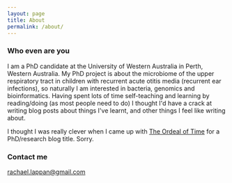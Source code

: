 ```yaml
---
layout: page
title: About
permalink: /about/
---
```


### Who even are you

I am a PhD candidate at the University of Western Australia in Perth, Western Australia. My PhD project is about the microbiome of the upper respiratory tract in children with recurrent acute otitis media (recurrent ear infections), so naturally I am interested in bacteria, genomics and bioinformatics. Having spent lots of time self-teaching and learning by reading/doing (as most people need to do) I thought I'd have a crack at writing blog posts about things I've learnt, and other things I feel like writing about.

I thought I was really clever when I came up with [The Ordeal of Time](https://en.wikipedia.org/wiki/The_Wheel_of_Time) for a PhD/research blog title. Sorry.

### Contact me

[rachael.lappan@gmail.com](mailto:rachael.lappan@gmail.com)
